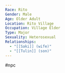 ```yaml
---
Race: Rito
Gender: Male
Age: Older Adult
Location: Rito Village
Occupation: Village Elder
Type: Major
Sexuality: Heterosexual
Relationships:
  - "[[Saki]] (wife)"
  - "[[Tulin]] (son)"
---
```

 #npc 

